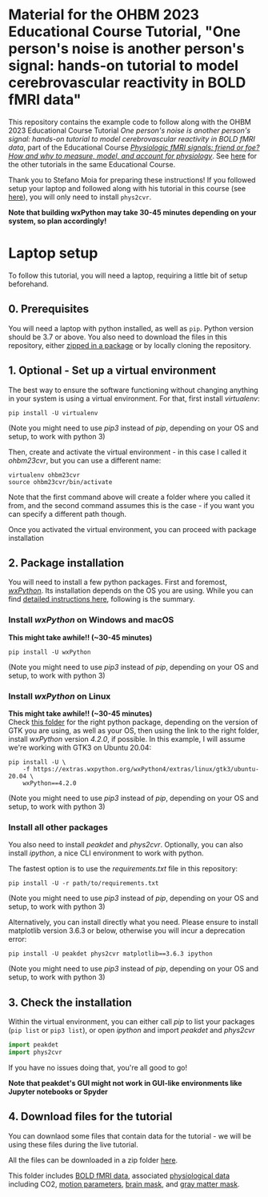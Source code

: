 # Material for the OHBM 2023 Educational Course Tutorial, "One person's noise is another person's signal: hands-on tutorial to model cerebrovascular reactivity in BOLD fMRI data"

This repository contains the example code to follow along with the OHBM 2023 Educational Course Tutorial _One person's noise is another person's signal: hands-on tutorial to model cerebrovascular reactivity in BOLD fMRI data_, part of the Educational Course [_Physiologic fMRI signals: friend or foe? How and why to measure, model, and account for physiology_](https://ww6.aievolution.com/hbm2301/index.cfm?do=ev.viewEv&ev=1241). See [here](https://physiopy.github.io/ohbm23_tutorials/) for the other tutorials in the same Educational Course.

Thank you to Stefano Moia for preparing these instructions! If you followed setup your laptop and followed along with his tutorial in this course (see [here](https://github.com/smoia/ohbm2023noisetutorial/tree/master)), you will only need to install `phys2cvr`.

**Note that building wxPython may take 30-45 minutes depending on your system, so plan accordingly!**

# Laptop setup

To follow this tutorial, you will need a laptop, requiring a little bit of setup beforehand.

## 0. Prerequisites
You will need a laptop with python installed, as well as `pip`. Python version should be 3.7 or above.
You also need to download the files in this repository, either [zipped in a package](https://github.com/kristinazvolanek/cvr-tutorial-ohbm23/archive/refs/heads/main.zip) or by locally cloning the repository.

## 1. Optional - Set up a virtual environment
The best way to ensure the software functioning without changing anything in your system is using a virtual environment.
For that, first install _virtualenv_:

``` shell
pip install -U virtualenv
```
(Note you might need to use _pip3_ instead of _pip_, depending on your OS and setup, to work with python 3)

Then, create and activate the virtual environment - in this case I called it _ohbm23cvr_, but you can use a different name:

``` shell
virtualenv ohbm23cvr
source ohbm23cvr/bin/activate
``` 

Note that the first command above will create a folder where you called it from, and the second command assumes this is the case - if you want you can specify a different path though.

Once you activated the virtual environment, you can proceed with package installation

## 2. Package installation

You will need to install a few python packages. First and foremost, [_wxPython_](). Its installation depends on the OS you are using.
While you can find [detailed instructions here](https://wxpython.org/pages/downloads/), following is the summary.

### Install _wxPython_ on Windows and macOS  
**This might take awhile!! (~30-45 minutes)**
``` shell
pip install -U wxPython
```
(Note you might need to use _pip3_ instead of _pip_, depending on your OS and setup, to work with python 3)

### Install _wxPython_ on Linux  
**This might take awhile!! (~30-45 minutes)**  
Check [this folder](https://extras.wxpython.org/wxPython4/extras/linux/) for the right python package, depending on the version of GTK you are using, as well as your OS, then using the link to the right folder, install _wxPython_ version _4.2.0_, if possible.
In this example, I will assume we're working with GTK3 on Ubuntu 20.04:
``` shell
pip install -U \
    -f https://extras.wxpython.org/wxPython4/extras/linux/gtk3/ubuntu-20.04 \
    wxPython==4.2.0
```
(Note you might need to use _pip3_ instead of _pip_, depending on your OS and setup, to work with python 3)

### Install all other packages
You also need to install _peakdet_ and _phys2cvr_. Optionally, you can also install _ipython_, a nice CLI environment to work with python.

The fastest option is to use the _requirements.txt_ file in this repository:
``` shell
pip install -U -r path/to/requirements.txt
```
(Note you might need to use _pip3_ instead of _pip_, depending on your OS and setup, to work with python 3)

Alternatively, you can install directly what you need. Please ensure to install matplotlib version 3.6.3 or below, otherwise you will incur a deprecation error:
``` shell
pip install -U peakdet phys2cvr matplotlib==3.6.3 ipython
```
(Note you might need to use _pip3_ instead of _pip_, depending on your OS and setup, to work with python 3)

## 3. Check the installation
Within the virtual environment, you can either call _pip_ to list your packages (`pip list` or `pip3 list`), or open _ipython_ and import _peakdet_ and _phys2cvr_
```python
import peakdet
import phys2cvr
```

If you have no issues doing that, you're all good to go!

**Note that peakdet's GUI might not work in GUI-like environments like Jupyter notebooks or Spyder**

## 4. Download files for the tutorial

You can downlaod some files that contain data for the tutorial - we will be using these files during the live tutorial.

All the files can be downloaded in a zip folder [here](https://files.de-1.osf.io/v1/resources/3txqr/providers/osfstorage/64a2071867aff81111edfe26/?zip=). 

This folder includes [BOLD fMRI data](https://osf.io/3txqr/files/osfstorage/64a2055138091110953c3347), associated [physiological data](https://osf.io/3txqr/files/osfstorage/64a2045ca2a2f4115443670b) including CO2, [motion parameters](https://osf.io/3txqr/files/osfstorage/64a20459a2a2f411544366ff), [brain mask](https://osf.io/3txqr/files/osfstorage/64a2045738091110953c32fa), and [gray matter mask](https://osf.io/3txqr/files/osfstorage/64a204576513ba100d3a3bfe).

